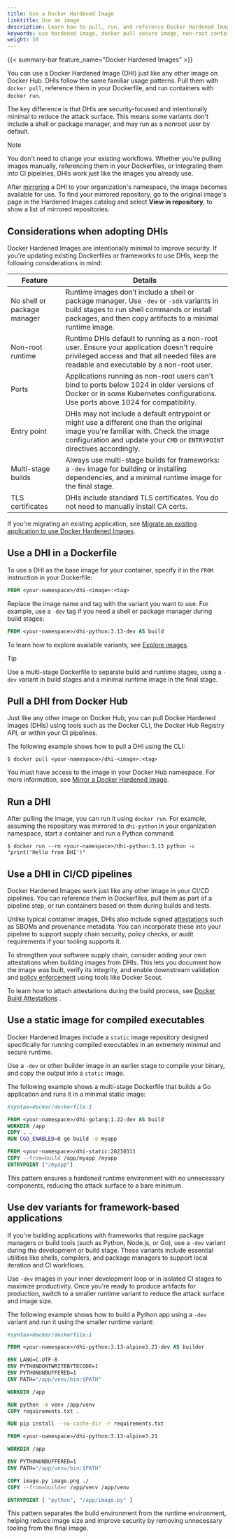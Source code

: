 ```yaml
---
title: Use a Docker Hardened Image
linktitle: Use an image
description: Learn how to pull, run, and reference Docker Hardened Images in Dockerfiles, CI pipelines, and standard development workflows.
keywords: use hardened image, docker pull secure image, non-root containers, multi-stage dockerfile, dev image variant
weight: 30
---
```


{{< summary-bar feature_name="Docker Hardened Images" >}}

You can use a Docker Hardened Image (DHI) just like any other image on Docker
Hub. DHIs follow the same familiar usage patterns. Pull them with `docker pull`,
reference them in your Dockerfile, and run containers with `docker run`.

The key difference is that DHIs are security-focused and intentionally minimal
to reduce the attack surface. This means some variants don't include a shell or
package manager, and may run as a nonroot user by default.

> [!NOTE]
>
> You don't need to change your existing workflows. Whether you're pulling
> images manually, referencing them in your Dockerfiles, or integrating them
> into CI pipelines, DHIs work just like the images you already use.

After [mirroring](./mirror.md) a DHI to your organization's namespace, the image
becomes available for use. To find your mirrored repository, go to the original
image's page in the Hardened Images catalog and select **View in repository**,
to show a list of mirrored repositories.

## Considerations when adopting DHIs

Docker Hardened Images are intentionally minimal to improve security. If you're updating existing Dockerfiles or frameworks to use DHIs, keep the following considerations in mind:

| Feature            | Details                                                                                                                                                                                                                                               |
|--------------------|-------------------------------------------------------------------------------------------------------------------------------------------------------------------------------------------------------------------------------------------------------|
| No shell or package manager | Runtime images don’t include a shell or package manager. Use `-dev` or `-sdk` variants in build stages to run shell commands or install packages, and then copy artifacts to a minimal runtime image.                                         |
| Non-root runtime    | Runtime DHIs default to running as a non-root user. Ensure your application doesn't require privileged access and that all needed files are readable and executable by a non-root user.                                                             |
| Ports               | Applications running as non-root users can't bind to ports below 1024 in older versions of Docker or in some Kubernetes configurations. Use ports above 1024 for compatibility.                                             |
| Entry point         | DHIs may not include a default entrypoint or might use a different one than the original image you're familiar with. Check the image configuration and update your `CMD` or `ENTRYPOINT` directives accordingly.                                        |
| Multi-stage builds  | Always use multi-stage builds for frameworks: a `-dev` image for building or installing dependencies, and a minimal runtime image for the final stage.                                                                                                              |
| TLS certificates    | DHIs include standard TLS certificates. You do not need to manually install CA certs.                                                                                                                                                               |

If you're migrating an existing application, see  [Migrate an existing
application to use Docker Hardened Images](./migrate.md).

## Use a DHI in a Dockerfile

To use a DHI as the base image for your container, specify it in the `FROM` instruction in your Dockerfile:

```dockerfile
FROM <your-namespace>/dhi-<image>:<tag>
```

Replace the image name and tag with the variant you want to use. For example,
use a `-dev` tag if you need a shell or package manager during build stages:

```dockerfile
FROM <your-namespace>/dhi-python:3.13-dev AS build
```

To learn how to explore available variants, see [Explore images](./explore.md).

> [!TIP]
>
> Use a multi-stage Dockerfile to separate build and runtime stages, using a
> `-dev` variant in build stages and a minimal runtime image in the final stage.

## Pull a DHI from Docker Hub

Just like any other image on Docker Hub, you can pull Docker Hardened Images
(DHIs) using tools such as the Docker CLI, the Docker Hub Registry API, or
within your CI pipelines.

The following example shows how to pull a DHI using the CLI:

```console
$ docker pull <your-namespace>/dhi-<image>:<tag>
```

You must have access to the image in your Docker Hub namespace. For more
information, see [Mirror a Docker Hardened Image](./mirror.md).

## Run a DHI

After pulling the image, you can run it using `docker run`. For example,
assuming the repository was mirrored to `dhi-python` in your organization
namespace, start a container and run a Python command:

```console
$ docker run --rm <your-namespace>/dhi-python:3.13 python -c "print('Hello from DHI')"
```

## Use a DHI in CI/CD pipelines

Docker Hardened Images work just like any other image in your CI/CD pipelines.
You can reference them in Dockerfiles, pull them as part of a pipeline step, or
run containers based on them during builds and tests.

Unlike typical container images, DHIs also include signed
[attestations](../core-concepts/attestations.md) such as SBOMs and provenance
metadata. You can incorporate these into your pipeline to support supply chain
security, policy checks, or audit requirements if your tooling supports it.

To strengthen your software supply chain, consider adding your own attestations
when building images from DHIs. This lets you document how the image was
built, verify its integrity, and enable downstream validation and [policy
enforcement](./policies.md) using tools like Docker Scout.

To learn how to attach attestations during the build process, see [Docker Build
Attestations](/manuals/build/metadata/attestations.md) .

## Use a static image for compiled executables

Docker Hardened Images include a `static` image repository designed specifically
for running compiled executables in an extremely minimal and secure runtime.

Use a `-dev` or other builder image in an earlier stage to compile your binary,
and copy the output into a `static` image.

The following example shows a multi-stage Dockerfile that builds a Go application
and runs it in a minimal static image:

```dockerfile
#syntax=docker/dockerfile:1

FROM <your-namespace>/dhi-golang:1.22-dev AS build
WORKDIR /app
COPY . .
RUN CGO_ENABLED=0 go build -o myapp

FROM <your-namespace>/dhi-static:20230311
COPY --from=build /app/myapp /myapp
ENTRYPOINT ["/myapp"]
```

This pattern ensures a hardened runtime environment with no unnecessary
components, reducing the attack surface to a bare minimum.

## Use dev variants for framework-based applications

If you're building applications with frameworks that require package managers or
build tools (such as Python, Node.js, or Go), use a `-dev` variant during the
development or build stage. These variants include essential utilities like
shells, compilers, and package managers to support local iteration and CI
workflows.

Use `-dev` images in your inner development loop or in isolated CI stages to
maximize productivity. Once you're ready to produce artifacts for production,
switch to a smaller runtime variant to reduce the attack surface and image size.

The following example shows how to build a Python app using a `-dev` variant and
run it using the smaller runtime variant:

```dockerfile
#syntax=docker/dockerfile:1

FROM <your-namespace>/dhi-python:3.13-alpine3.21-dev AS builder

ENV LANG=C.UTF-8
ENV PYTHONDONTWRITEBYTECODE=1
ENV PYTHONUNBUFFERED=1
ENV PATH="/app/venv/bin:$PATH"

WORKDIR /app

RUN python -m venv /app/venv
COPY requirements.txt .

RUN pip install --no-cache-dir -r requirements.txt

FROM <your-namespace>/dhi-python:3.13-alpine3.21

WORKDIR /app

ENV PYTHONUNBUFFERED=1
ENV PATH="/app/venv/bin:$PATH"

COPY image.py image.png ./
COPY --from=builder /app/venv /app/venv

ENTRYPOINT [ "python", "/app/image.py" ]
```

This pattern separates the build environment from the runtime environment,
helping reduce image size and improve security by removing unnecessary tooling
from the final image.

